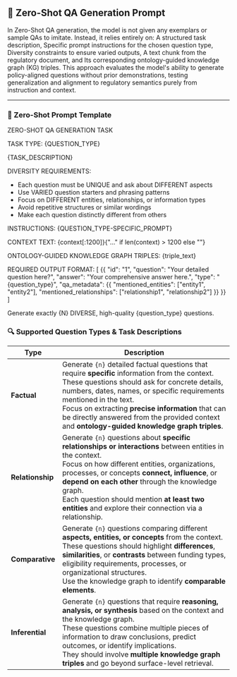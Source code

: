 ## 🤖 Zero-Shot QA Generation Prompt

In Zero-Shot QA generation, the model is not given any exemplars or sample QAs to imitate. Instead, it relies entirely on:
A structured task description,
Specific prompt instructions for the chosen question type,
Diversity constraints to ensure varied outputs,
A text chunk from the regulatory document, and
Its corresponding ontology-guided knowledge graph (KG) triples.
This approach evaluates the model's ability to generate policy-aligned questions without prior demonstrations, testing generalization and alignment to regulatory semantics purely from instruction and context.

----

### 🧠 Zero-Shot Prompt Template

ZERO-SHOT QA GENERATION TASK

TASK TYPE: {QUESTION_TYPE}

{TASK_DESCRIPTION}

DIVERSITY REQUIREMENTS:
- Each question must be UNIQUE and ask about DIFFERENT aspects
- Use VARIED question starters and phrasing patterns
- Focus on DIFFERENT entities, relationships, or information types
- Avoid repetitive structures or similar wordings
- Make each question distinctly different from others

INSTRUCTIONS:
{QUESTION_TYPE-SPECIFIC_PROMPT}

CONTEXT TEXT:
{context[:1200]}{"..." if len(context) > 1200 else ""}

ONTOLOGY-GUIDED KNOWLEDGE GRAPH TRIPLES:
{triple_text}

REQUIRED OUTPUT FORMAT:
[
  {{
    "id": "1",
    "question": "Your detailed question here?",
    "answer": "Your comprehensive answer here.",
    "type": "{question_type}",
    "qa_metadata": {{
      "mentioned_entities": ["entity1", "entity2"],
      "mentioned_relationships": ["relationship1", "relationship2"]
    }}
  }}
]

Generate exactly {N} DIVERSE, high-quality {question_type} questions.

###  🔍 Supported Question Types & Task Descriptions

| Type             | Description                                                                                                                                                                                                                                                                                                                                                                              |
| ---------------- | ---------------------------------------------------------------------------------------------------------------------------------------------------------------------------------------------------------------------------------------------------------------------------------------------------------------------------------------------------------------------------------------- |
| **Factual**      | Generate `{n}` detailed factual questions that require **specific** information from the context. <br> These questions should ask for concrete details, numbers, dates, names, or specific requirements mentioned in the text. <br> Focus on extracting **precise information** that can be directly answered from the provided context and **ontology-guided knowledge graph triples**. |
| **Relationship** | Generate `{n}` questions about **specific relationships or interactions** between entities in the context. <br> Focus on how different entities, organizations, processes, or concepts **connect, influence**, or **depend on each other** through the knowledge graph. <br> Each question should mention **at least two entities** and explore their connection via a relationship.     |
| **Comparative**  | Generate `{n}` questions comparing different **aspects, entities, or concepts** from the context. <br> These questions should highlight **differences**, **similarities**, or **contrasts** between funding types, eligibility requirements, processes, or organizational structures. <br> Use the knowledge graph to identify **comparable elements**.                                  |
| **Inferential**  | Generate `{n}` questions that require **reasoning, analysis, or synthesis** based on the context and the knowledge graph. <br> These questions combine multiple pieces of information to draw conclusions, predict outcomes, or identify implications. <br> They should involve **multiple knowledge graph triples** and go beyond surface-level retrieval.                              |


